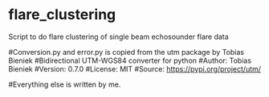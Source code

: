 # flare_clustering
 Script to do flare clustering of single beam echosounder flare data

#Conversion.py and error.py is copied from the utm package by Tobias Bieniek
#Bidirectional UTM-WGS84 converter for python
#Author: Tobias Bieniek
#Version: 0.7.0
#License: MIT
#Source: https://pypi.org/project/utm/

#Everything else is written by me.
